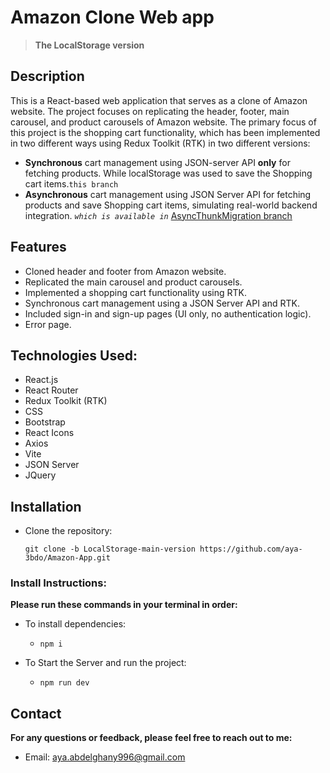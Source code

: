 # Amazon Clone Web app
  >**The LocalStorage version**

## Description

This is a React-based web application that serves as a clone of Amazon website. The project focuses on replicating the header, footer, main carousel, and product carousels of Amazon website. The primary focus of this project is the shopping cart functionality, which has been implemented in two different ways using Redux Toolkit 
(RTK) in two different versions: 

  - **Synchronous** cart management using JSON-server API **only** for fetching products. While localStorage was used to save the Shopping cart items.`this branch`
  - **Asynchronous** cart management using JSON Server API for fetching products and save Shopping cart items, simulating real-world backend integration. *`which is available in`* [AsyncThunkMigration branch](https://github.com/aya-3bdo/Amazon-App/tree/AsyncThunkMigration)
    
## Features

  - Cloned header and footer from Amazon website.
  - Replicated the main carousel and product carousels.
  - Implemented a shopping cart functionality using RTK.
  - Synchronous cart management using a JSON Server API and RTK.
  - Included sign-in and sign-up pages (UI only, no authentication logic).
  - Error page.

## Technologies Used:

   - React.js
   - React Router
   - Redux Toolkit (RTK)
   - CSS
   - Bootstrap
   - React Icons
   - Axios
   - Vite
   - JSON Server
   - JQuery

## Installation

- Clone the repository:

    `git clone -b LocalStorage-main-version https://github.com/aya-3bdo/Amazon-App.git`

### Install Instructions:

   **Please run these commands in your terminal in order:**
   - To install dependencies:
     
      - `npm i`

   - To Start the Server and run the project:

      - `npm run dev` 

## Contact

 **For any questions or feedback, please feel free to reach out to me:**

   - Email: aya.abdelghany996@gmail.com 

